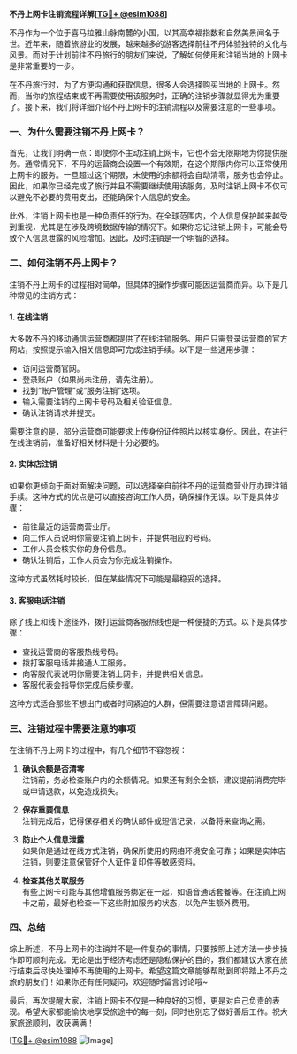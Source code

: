 **不丹上网卡注销流程详解[[TG💪+ @esim1088](https://t.me/s/esim1088)]**

不丹作为一个位于喜马拉雅山脉南麓的小国，以其高幸福指数和自然美景闻名于世。近年来，随着旅游业的发展，越来越多的游客选择前往不丹体验独特的文化与风景。而对于计划前往不丹旅行的朋友们来说，了解如何使用和注销当地的上网卡是非常重要的一步。

在不丹旅行时，为了方便沟通和获取信息，很多人会选择购买当地的上网卡。然而，当你的旅程结束或不再需要使用该服务时，正确的注销步骤就显得尤为重要了。接下来，我们将详细介绍不丹上网卡的注销流程以及需要注意的一些事项。

### **一、为什么需要注销不丹上网卡？**

首先，让我们明确一点：即使你不主动注销上网卡，它也不会无限期地为你提供服务。通常情况下，不丹的运营商会设置一个有效期，在这个期限内你可以正常使用上网卡的服务。一旦超过这个期限，未使用的余额将会自动清零，服务也会停止。因此，如果你已经完成了旅行并且不需要继续使用该服务，及时注销上网卡不仅可以避免不必要的费用支出，还能确保个人信息的安全。

此外，注销上网卡也是一种负责任的行为。在全球范围内，个人信息保护越来越受到重视，尤其是在涉及跨境数据传输的情况下。如果你忘记注销上网卡，可能会导致个人信息泄露的风险增加。因此，及时注销是一个明智的选择。

### **二、如何注销不丹上网卡？**

注销不丹上网卡的过程相对简单，但具体的操作步骤可能因运营商而异。以下是几种常见的注销方式：

#### **1. 在线注销**
大多数不丹的移动通信运营商都提供了在线注销服务。用户只需登录运营商的官方网站，按照提示输入相关信息即可完成注销手续。以下是一些通用步骤：

- 访问运营商官网。
- 登录账户（如果尚未注册，请先注册）。
- 找到“账户管理”或“服务注销”选项。
- 输入需要注销的上网卡号码及相关验证信息。
- 确认注销请求并提交。

需要注意的是，部分运营商可能要求上传身份证件照片以核实身份。因此，在进行在线注销前，准备好相关材料是十分必要的。

#### **2. 实体店注销**
如果你更倾向于面对面解决问题，可以选择亲自前往不丹的运营商营业厅办理注销手续。这种方式的优点是可以直接咨询工作人员，确保操作无误。以下是具体步骤：

- 前往最近的运营商营业厅。
- 向工作人员说明你需要注销上网卡，并提供相应的号码。
- 工作人员会核实你的身份信息。
- 确认注销后，工作人员会为你完成注销操作。

这种方式虽然耗时较长，但在某些情况下可能是最稳妥的选择。

#### **3. 客服电话注销**
除了线上和线下途径外，拨打运营商客服热线也是一种便捷的方式。以下是具体步骤：

- 查找运营商的客服热线号码。
- 拨打客服电话并接通人工服务。
- 向客服代表说明你需要注销上网卡，并提供相关信息。
- 客服代表会指导你完成后续步骤。

这种方式适合那些不想出门或者时间紧迫的人群，但需要注意语言障碍问题。

### **三、注销过程中需要注意的事项**

在注销不丹上网卡的过程中，有几个细节不容忽视：

1. **确认余额是否清零**  
   注销前，务必检查账户内的余额情况。如果还有剩余金额，建议提前消费完毕或申请退款，以免造成损失。

2. **保存重要信息**  
   注销完成后，记得保存相关的确认邮件或短信记录，以备将来查询之需。

3. **防止个人信息泄露**  
   如果你是通过在线方式注销，确保所使用的网络环境安全可靠；如果是实体店注销，则要注意保管好个人证件复印件等敏感资料。

4. **检查其他关联服务**  
   有些上网卡可能与其他增值服务绑定在一起，如语音通话套餐等。在注销上网卡之前，最好也检查一下这些附加服务的状态，以免产生额外费用。

### **四、总结**

综上所述，不丹上网卡的注销并不是一件复杂的事情，只要按照上述方法一步步操作即可顺利完成。无论是出于经济考虑还是隐私保护的目的，我们都建议大家在旅行结束后尽快处理掉不再使用的上网卡。希望这篇文章能够帮助到即将踏上不丹之旅的朋友们！如果你还有任何疑问，欢迎随时留言讨论哦~

最后，再次提醒大家，注销上网卡不仅是一种良好的习惯，更是对自己负责的表现。希望大家都能愉快地享受旅途中的每一刻，同时也别忘了做好善后工作。祝大家旅途顺利，收获满满！

[[TG💪+ @esim1088](https://t.me/s/esim1088) ![Image](https://i.postimg.cc/4NQfJmqS/Snipaste-2025-05-13-00-14-12.png)]